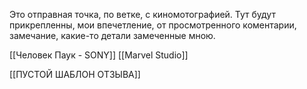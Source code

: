 Это отправная точка, по ветке, с киномотографией. Тут будут прикрепленны, мои впечетление, от просмотренного коментарии, замечание, какие-то детали замеченные мною.

[[Человек Паук - SONY]]
[[Marvel Studio]]


[[ПУСТОЙ ШАБЛОН ОТЗЫВА]]